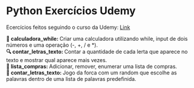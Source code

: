 # Python Exercícios Udemy
Ecercícios feitos seguindo o curso da Udemy: 
    <a href="https://www.udemy.com/course/python-3-do-zero-ao-avancado/?couponCode=ST11MT91624B" target="_blank">Link</a>

<b>🧮 calculadora_while: </b> Criar uma calculadora utilizando while, input de dois números e uma operação (-, +, / e *).</br>
<b>🔍 contar_letras_texto: </b> Contar a quantidade de cada lerta que aparece no texto e mostrar qual aparece mais vezes.</br>
<b>🧺 lista_compras: </b> Adicionar, remover, enumerar uma lista de compras. </br>
<b>🎲 contar_letras_texto: </b> Jogo da forca com um random que escolhe as palavras dentro de uma lista de palavras predefinida.</br>

